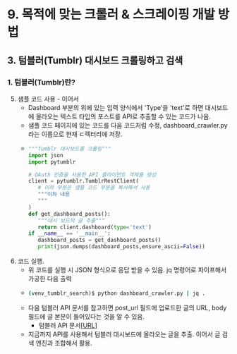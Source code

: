# 9. 목적에 맞는 크롤러 & 스크레이핑 개발 방법
## 3. 텀블러(Tumblr) 대시보드 크롤링하고 검색
### 1. 텀블러(Tumblr)란?
5. 샘플 코드 사용 - 이어서
   - Dashboard 부분의 위에 있는 입력 양식에서 'Type'을 'text'로 하면 대시보드에 올라오는 텍스트 타입의 포스트를 API로 추출할 수 있는 코드가 나옴.
   - 샘플 코드 페이지에 있는 코드를 다음 코드처럼 수정, dashboard_crawler.py라는 이름으로 현재 ㄷ렉터리에 저장.
   - ```python
     """Tumblr 대시보드를 크롤링"""
     import json
     import pytumblr

     # OAuth 인증을 사용한 API 클라이언트 객체를 생성
     client = pytumblr.TumblrRestClient(
        # 이하 부분은 샘플 코드 부분을 복사해서 사용
        """이하 내용
        """
     )
     def get_dashboard_posts():
        """대시 보드의 글 추출"""
        return client.dashboard(type='text')
     if __name__ == '__main__':
        dashboard_posts = get_dashboard_posts()
        print(json.dumps(dashboard_posts,ensure_ascii=False))
     ```
6. 코드 실행.
   - 위 코드를 실행 시 JSON  형식으로 응답 받을 수 있음. jq 명령어로 파이프해서 가공한 다음 출력
   - ```cmd
     (venv_tumblr_search)$ python dashboard_crawler.py | jq .
     ```
   - 다음 텀블러 API 문서를 참고하면 post_url 필드에 업로드한 글의 URL, body 필드에 글 본문이 들어있다는 것을 알 수 있음.
     - 텀블러 API 문서[[URL](https://www.tumblr.com/docs/en/api/v2#m-posts-responses)]
   - 지금까지 API를 사용해서 텀블러 대시보드에 올라오는 글을 추출. 이어서 글 검색 엔진과 조합해서 활용.